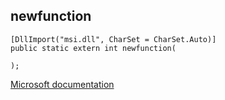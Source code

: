 ## newfunction

```
[DllImport("msi.dll", CharSet = CharSet.Auto)]
public static extern int newfunction(
   
);
```

[Microsoft documentation](https://docs.microsoft.com/en-us/windows/win32/api/msi/nf-msi-msifunction)
